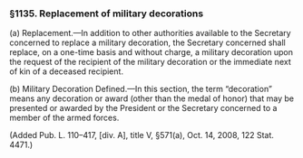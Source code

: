 ### §1135. Replacement of military decorations ###

(a) Replacement.—In addition to other authorities available to the Secretary concerned to replace a military decoration, the Secretary concerned shall replace, on a one-time basis and without charge, a military decoration upon the request of the recipient of the military decoration or the immediate next of kin of a deceased recipient.

(b) Military Decoration Defined.—In this section, the term “decoration” means any decoration or award (other than the medal of honor) that may be presented or awarded by the President or the Secretary concerned to a member of the armed forces.

(Added Pub. L. 110–417, [div. A], title V, §571(a), Oct. 14, 2008, 122 Stat. 4471.)
